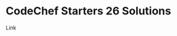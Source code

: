 #  CodeChef Starters 26 Solutions
<a herf="https://www.codechef.com/START26C?order=desc&sortBy=successful_submissions">Link</a>
